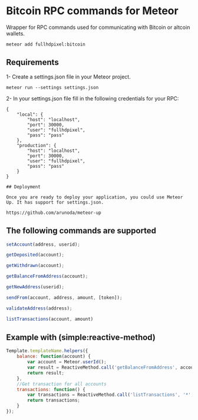 # Bitcoin RPC commands for Meteor

Wrapper for RPC commands used for communicating with Bitcoin or altcoin wallets.
```
meteor add fullhdpixel:bitcoin
```


## Requirements

1- Create a settings.json file in your Meteor project.

```
meteor run --settings settings.json
```

2- In your settings.json file fill in the following credentials for your RPC:

```
{
    "local": {
        "host": "localhost",
        "port": 30000,
        "user": "fullhdpixel",
        "pass": "pass"
    },
    "production": {
        "host": "localhost",
        "port": 30000,
        "user": "fullhdpixel",
        "pass": "pass"
    }
}

## Deployment

Once you are ready to deploy your application, you could use Meteor Up. It has support for settings.json.

https://github.com/arunoda/meteor-up

```

## The following commands are supported
```javascript
setAccount(address, userid);
``` 

```javascript
getDeposited(account);
```

```javascript
getWithdrawn(account);
```

```javascript
getBalanceFromAddress(account);
```

```javascript
getNewAddress(userid);
```

```javascript
sendFrom(account, address, amount, [token]);
```

```javascript
validateAddress(address);
```

```javascript
listTransactions(account, amount)
```


## Example with (simple:reactive-method)

```javascript
Template.templateName.helpers({
    balance: function(account) {
        var account = Meteor.userId();
        var result = ReactiveMethod.call('getBalanceFromAddress', account);
        return result;
    },
    //Get transaction for all accounts
    transactions: function() {
        var transactions = ReactiveMethod.call('listTransactions', '*', 25);
        return transactions;
    }
});
```